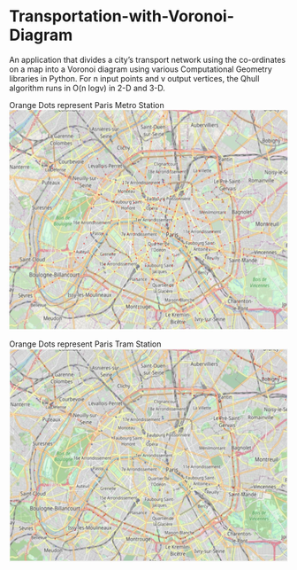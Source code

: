 # Transportation-with-Voronoi-Diagram
An application that divides a city’s transport network using the co-ordinates on a map into a Voronoi diagram using various Computational Geometry libraries in Python. For n input points and v output vertices, the Qhull algorithm runs in O(n logv) in 2-D and 3-D.

Orange Dots represent Paris Metro Station
![](https://github.com/khushbooladha/Transportation-with-Voronoi-Diagram/blob/main/Paris%20Metro%20Station.png)


Orange Dots represent Paris Tram Station
![](https://github.com/khushbooladha/Transportation-with-Voronoi-Diagram/blob/main/Paris%20Tram%20Station.png)
